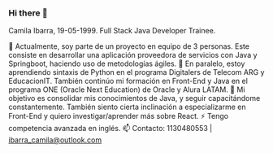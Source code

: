 ### Hi there 👋

<!--
**CamilaIbarra/CamilaIbarra** is a ✨ _special_ ✨ repository because its `README.md` (this file) appears on your GitHub profile.

Here are some ideas to get you started:

- 🔭 I’m currently working on ...
- 🌱 I’m currently learning ...
- 👯 I’m looking to collaborate on ...
- 🤔 I’m looking for help with ...
- 💬 Ask me about ...
- 📫 How to reach me: ...
- 😄 Pronouns: ...
- ⚡ Fun fact: ...
-->

Camila Ibarra, 19-05-1999.
Full Stack Java Developer Trainee.

🔭 Actualmente, soy parte de un proyecto en equipo de 3 personas. Este consiste en desarrollar una aplicación proveedora de servicios con Java y Springboot, haciendo uso de metodologías ágiles.
🌱 En paralelo, estoy aprendiendo sintaxis de Python en el programa Digitalers de Telecom ARG y EducacionIT. También continúo mi formación en Front-End y Java en el programa ONE (Oracle Next Education) de Oracle y Alura LATAM.
💬 Mi objetivo es consolidar mis conocimientos de Java, y seguir capacitándome constantemente. También siento cierta inclinación a especializarme en Front-End y quiero investigar/aprender más sobre React.
⚡ Tengo competencia avanzada en inglés. 
📫 Contacto: 1130480553 | ibarra_camila@outlook.com

